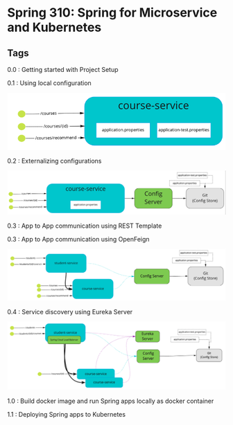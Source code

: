 # Spring 310: Spring for Microservice and Kubernetes

Tags
-----

0.0 : Getting started with Project Setup

0.1 : Using local configuration

![course service with internal configuration](illustrations/001-course-service-internal-config.png)

0.2 : Externalizing configurations

![course service with externalized configuration](illustrations/002-course-service-external-config.png)

0.3 : App to App communication using REST Template

0.3 : App to App communication using OpenFeign

![app to app communication using REST](illustrations/003-app2app-rest-communication.png) 

0.4 : Service discovery using Eureka Server

![service registry using eureka server](illustrations/004-integrated-with-service-registry.png) 

1.0 : Build docker image and run Spring apps locally as docker container

1.1 : Deploying Spring apps to Kubernetes